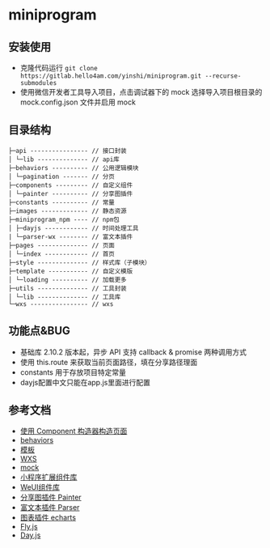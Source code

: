 # miniprogram

## 安装使用
- 克隆代码运行 `git clone https://gitlab.hello4am.com/yinshi/miniprogram.git --recurse-submodules`
- 使用微信开发者工具导入项目，点击调试器下的 mock 选择导入项目根目录的 mock.config.json 文件并启用 mock

## 目录结构
```
├─api ---------------- // 接口封装
│ └─lib -------------- // api库
├─behaviors ---------- // 公用逻辑模块
│ └─pagination ------- // 分页
├─components --------- // 自定义组件
│ └─painter ---------- // 分享图插件
├─constants ---------- // 常量
├─images ------------- // 静态资源
├─miniprogram_npm ---- // npm包
│ ├─dayjs ------------ // 时间处理工具
| └─parser-wx -------- // 富文本插件
├─pages -------------- // 页面
│ └─index ------------ // 首页
├─style -------------- // 样式库（子模块）
├─template ----------- // 自定义模版
│ └─loading ---------- // 加载更多
├─utils -------------- // 工具封装
│ └─lib -------------- // 工具库
└─wxs ---------------- // wxs
```

## 功能点&BUG
- 基础库 2.10.2 版本起，异步 API 支持 callback & promise 两种调用方式
- 使用 this.route 来获取当前页面路径，填在分享路径理面
- constants 用于存放项目特定常量
- dayjs配置中文只能在app.js里面进行配置

## 参考文档
- [使用 Component 构造器构造页面](https://developers.weixin.qq.com/miniprogram/dev/framework/custom-component/component.html)
- [behaviors](https://developers.weixin.qq.com/miniprogram/dev/framework/custom-component/behaviors.html)
- [模板](https://developers.weixin.qq.com/miniprogram/dev/reference/wxml/template.html)
- [WXS](https://developers.weixin.qq.com/miniprogram/dev/framework/view/wxs/)
- [mock](https://developers.weixin.qq.com/miniprogram/dev/devtools/api-mock.html)
- [小程序扩展组件库](https://developers.weixin.qq.com/miniprogram/dev/extended/component-plus/)
- [WeUI组件库](https://developers.weixin.qq.com/miniprogram/dev/extended/weui/)
- [分享图插件 Painter](https://github.com/Kujiale-Mobile/Painter)
- [富文本插件 Parser](https://github.com/jin-yufeng/Parser)
- [图表插件 echarts](https://github.com/ecomfe/echarts-for-weixin)
- [Fly.js](https://github.com/wendux/fly)
- [Day.js](https://day.js.org/zh-CN/)